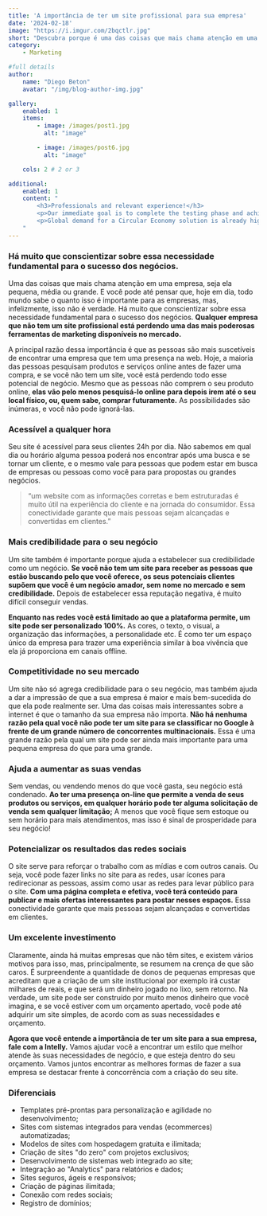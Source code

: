 ```yaml
---
title: 'A importância de ter um site profissional para sua empresa'
date: '2024-02-18'
image: "https://i.imgur.com/2bqctlr.jpg"
short: "Descubra porque é uma das coisas que mais chama atenção em uma empresa, seja ela pequena, média ou grande..."
category:
    - Marketing

#full details
author:
    name: "Diego Beton"
    avatar: "/img/blog-author-img.jpg"

gallery:
    enabled: 1
    items:
        - image: /images/post1.jpg
          alt: "image"

        - image: /images/post6.jpg
          alt: "image"

    cols: 2 # 2 or 3

additional:
    enabled: 1
    content: "
        <h3>Professionals and relevant experience!</h3>
        <p>Our immediate goal is to complete the testing phase and achieve the certification, which will allow us to bring our product to market by the end of the year. We are actively engaging with waste to energy operators, concrete manufacturers, and the wider construction industry.</p>
        <p>Global demand for a Circular Economy solution is already high, with global concrete manufacturers engaging with us to develop specific testing programmes.</p>
    "
---
```

### Há muito que conscientizar sobre essa necessidade fundamental para o sucesso dos negócios.

Uma das coisas que mais chama atenção em uma empresa, seja ela pequena, média ou grande. E você pode até pensar que, hoje em dia, todo mundo sabe o quanto isso é importante para as empresas, mas, infelizmente, isso não é verdade. Há muito que conscientizar sobre essa necessidade fundamental para o sucesso dos negócios. **Qualquer empresa que não tem um site profissional está perdendo uma das mais poderosas ferramentas de marketing disponíveis no mercado.**

A principal razão dessa importância é que as pessoas são mais suscetíveis de encontrar uma empresa que tem uma presença na web. Hoje, a maioria das pessoas pesquisam produtos e serviços online antes de fazer uma compra, e se você não tem um site, você está perdendo todo esse potencial de negócio. Mesmo que as pessoas não comprem o seu produto online, **elas vão pelo menos pesquisá-lo online para depois irem até o seu local físico, ou, quem sabe, comprar futuramente.** As possibilidades são inúmeras, e você não pode ignorá-las.

### Acessível a qualquer hora

Seu site é acessível para seus clientes 24h por dia. Não sabemos em qual dia ou horário alguma pessoa poderá nos encontrar após uma busca e se tornar um cliente, e o mesmo vale para pessoas que podem estar em busca de empresas ou pessoas como você para para propostas ou grandes negócios.

> “um website com as informações corretas e bem estruturadas é muito útil na experiência do cliente e na jornada do consumidor. Essa conectividade garante que mais pessoas sejam alcançadas e convertidas em clientes.”

### Mais credibilidade para o seu negócio

Um site também é importante porque ajuda a estabelecer sua credibilidade como um negócio. **Se você não tem um site para receber as pessoas que estão buscando pelo que você oferece, os seus potenciais clientes supõem que você é um negócio amador, sem nome no mercado e sem credibilidade.** Depois de estabelecer essa reputação negativa, é muito difícil conseguir vendas.

**Enquanto nas redes você está limitado ao que a plataforma permite, um site pode ser personalizado 100%.** As cores, o texto, o visual, a organização das informações, a personalidade etc. É como ter um espaço único da empresa para trazer uma experiência similar à boa vivência que ela já proporciona em canais offline.

### Competitividade no seu mercado

Um site não só agrega credibilidade para o seu negócio, mas também ajuda a dar a impressão de que a sua empresa é maior e mais bem-sucedida do que ela pode realmente ser. Uma das coisas mais interessantes sobre a internet é que o tamanho da sua empresa não importa. **Não há nenhuma razão pela qual você não pode ter um site para se classificar no Google à frente de um grande número de concorrentes multinacionais.** Essa é uma grande razão pela qual um site pode ser ainda mais importante para uma pequena empresa do que para uma grande.

### Ajuda a aumentar as suas vendas

Sem vendas, ou vendendo menos do que você gasta, seu negócio está condenado. **Ao ter uma presença on-line que permite a venda de seus produtos ou serviços, em qualquer horário pode ter alguma solicitação de venda sem qualquer limitação;** A menos que você fique sem estoque ou sem horário para mais atendimentos, mas isso é sinal de prosperidade para seu negócio! 

### Potencializar os resultados das redes sociais

O site serve para reforçar o trabalho com as mídias e com outros canais. Ou seja, você pode fazer links no site para as redes, usar ícones para redirecionar as pessoas, assim como usar as redes para levar público para o site. **Com uma página completa e efetiva, você terá conteúdo para publicar e mais ofertas interessantes para postar nesses espaços.** Essa conectividade garante que mais pessoas sejam alcançadas e convertidas em clientes. 

### Um excelente investimento

Claramente, ainda há muitas empresas que não têm sites, e existem vários motivos para isso, mas, principalmente, se resumem na crença de que são caros. É surpreendente a quantidade de donos de pequenas empresas que acreditam que a criação de um site institucional por exemplo irá custar milhares de reais, e que será um dinheiro jogado no lixo, sem retorno. Na verdade, um site pode ser construído por muito menos dinheiro que você imagina, e se você estiver com um orçamento apertado, você pode até adquirir um site simples, de acordo com as suas necessidades e orçamento.

**Agora que você entende a importância de ter um site para a sua empresa, fale com a Intelly.** Vamos ajudar você a encontrar um estilo que melhor atende às suas necessidades de negócio, e que esteja dentro do seu orçamento. Vamos juntos encontrar as melhores formas de fazer a sua empresa se destacar frente à concorrência com a criação do seu site.


### Diferenciais

- Templates pré-prontas para personalização e agilidade no desenvolvimento;
- Sites com sistemas integrados para vendas (ecommerces) automatizadas;
- Modelos de sites com hospedagem gratuita e ilimitada;
- Criação de sites "do zero" com projetos exclusivos;
- Desenvolvimento de sistemas web integrado ao site;
- Integração ao "Analytics" para relatórios e dados;
- Sites seguros, ágeis e responsívos;
- Criação de páginas ilimitada;
- Conexão com redes sociais;
- Registro de domínios;

